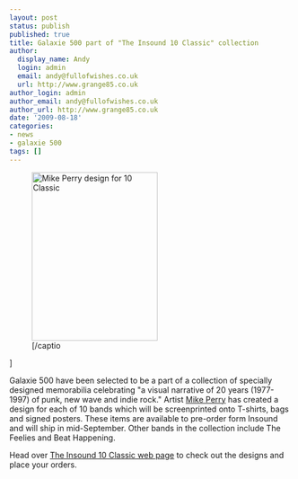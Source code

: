 ```yaml
---
layout: post
status: publish
published: true
title: Galaxie 500 part of "The Insound 10 Classic" collection
author:
  display_name: Andy
  login: admin
  email: andy@fullofwishes.co.uk
  url: http://www.grange85.co.uk
author_login: admin
author_email: andy@fullofwishes.co.uk
author_url: http://www.grange85.co.uk
date: '2009-08-18'
categories:
- news
- galaxie 500
tags: []
---
```

<p><figure class="caption alignright" width="224" caption="Mike Perry design for 10 Classic"><img src="https://media.fullofwishes.co.uk/ahfow/uploads/2009/08/Galaxie-500-224x300.jpg" alt="Mike Perry design for 10 Classic" title="Galaxie 500 - Mike Perry design for 10 Classic" width="224" height="300" class="size-medium wp-image-1522" /><figcaption class="caption-text">[/captio</figcaption></figure>]
<p>Galaxie 500 have been selected to be a part of a collection of specially designed memorabilia celebrating "a visual narrative of 20 years (1977-1997) of punk, new wave and indie rock." Artist <a href="http://www.mikeperrystudio.com/">Mike Perry</a> has created a design for each of 10 bands which will be screenprinted onto T-shirts, bags and signed posters. These items are available to pre-order form Insound and will ship in mid-September. Other bands in the collection include The Feelies and Beat Happening.</p>
<p>Head over <a href="http://web.archive.org/web/20100904050719/http://www.insound.com:80/classic10/">The Insound 10 Classic web page</a> to check out the designs and place your orders.</p>
